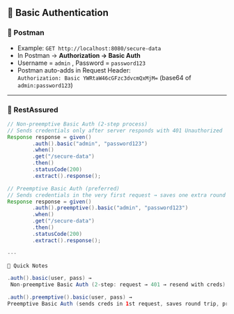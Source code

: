## 📌 Basic Authentication

### 🔹 Postman
- Example: `GET http://localhost:8080/secure-data`  
- In Postman → **Authorization → Basic Auth**  
- Username = `admin` , Password = `password123`  
- Postman auto-adds in Request Header:  
  `Authorization: Basic YWRtaW46cGFzc3dvcmQxMjM=` (base64 of `admin:password123`)  

---

### 🔹 RestAssured
```java
// Non-preemptive Basic Auth (2-step process)
// Sends credentials only after server responds with 401 Unauthorized
Response response = given()
        .auth().basic("admin", "password123")
        .when()
        .get("/secure-data")
        .then()
        .statusCode(200)
        .extract().response();

// Preemptive Basic Auth (preferred)
// Sends credentials in the very first request → saves one extra round trip
Response response = given()
        .auth().preemptive().basic("admin", "password123")
        .when()
        .get("/secure-data")
        .then()
        .statusCode(200)
        .extract().response();

---

🔹 Quick Notes

.auth().basic(user, pass) →
 Non-preemptive Basic Auth (2-step: request → 401 → resend with creds)

.auth().preemptive().basic(user, pass) →
Preemptive Basic Auth (sends creds in 1st request, saves round trip, preferred if API always requires Basic Auth)
